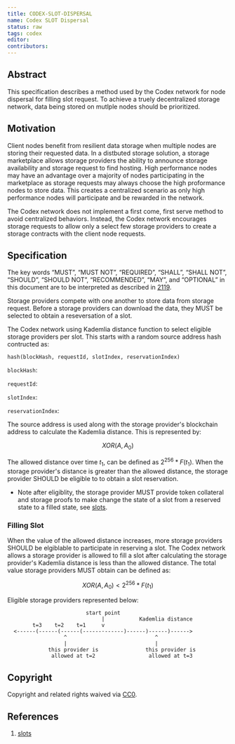 ```yaml
---
title: CODEX-SLOT-DISPERSAL
name: Codex SLOT Dispersal
status: raw
tags: codex
editor: 
contributors:
---
```


## Abstract

This specification describes a method used by the Codex network for node dispersal for filling slot request.
To achieve a truely decentralized storage network, data being stored on mutlple nodes should be prioritized.

## Motivation
Client nodes benefit from resilient data storage when multiple nodes are storing their requested data.
In a distbuted storage solution, 
a storage marketplace allows storage providers the ability to announce storage availability and
storage request to find hosting.
High performance nodes may have an advantage over a majority of nodes participating in the marketplace as storage requests may always choose the high proformance nodes to store data.
This creates a centralized scenario as only high performance nodes will participate 
and be rewarded in the network. 

The Codex network does not implement a first come, first serve method to avoid centralized behaviors.
Instead, the Codex network encourages storage requests to allow only a select few storage providers to create a storage contracts with the client node requests.

## Specification
The key words “MUST”, “MUST NOT”, “REQUIRED”, “SHALL”, “SHALL NOT”, “SHOULD”, “SHOULD NOT”, “RECOMMENDED”, “MAY”, and “OPTIONAL” in this document are to be interpreted as described in [2119](https://www.ietf.org/rfc/rfc2119.txt).

Storage providers compete with one another to store data from storage request.
Before a storage providers can download the data, 
they MUST be selected to obtain a reseversation of a slot.

The Codex network using Kademlia distance function to select eligible  storage providers per slot.
This starts with a random source address hash contructed as:

    hash(blockHash, requestId, slotIndex, reservationIndex)

`blockHash`: 

`requestId`:

`slotIndex`:

`reservationIndex`:

The source address is used along with the storage provider's blockchain address to calculate the Kademlia distance.
This is represented by:

$$ XOR(A,A_0) $$


The allowed distance over time $t_1$, can be defined as $2^{256} * F(t_1)$.
When the storage provider's distance is greater than the allowed distance,
the storage provider SHOULD be eligible to to obtain a slot reservation.
- Note after eligiblity, the storage provider MUST provide token collateral and storage proofs to make change the state of a slot from a reserved state to a filled state, see [slots](https://github.com/vacp2p/rfc-index/blob/codex-marketplace/codex/marketplace.md#slots).

### Filling Slot

When the value of the allowed distance increases,
more storage providers SHOULD be elgiblable to participate in reserving a slot.
The Codex network allows a storage provider is allowed to fill a slot after calculating the storage provider's Kademlia distance is less than the allowed distance.
The total value storage providers MUST obtain can be defined as:

$$ XOR(A,A_0) < 2^{256} * F(t_1) $$

Eligible storage providers represented below:

                             start point
                                  |           Kademlia distance
            t=3    t=2    t=1     v
      <------(------(------(------·------)------)------)------>
                      ^                            ^
                      |                            |
                 this provider is               this provider is
                  allowed at t=2                 allowed at t=3

## Copyright

Copyright and related rights waived via [CC0](https://creativecommons.org/publicdomain/zero/1.0/).

## References
1. [slots](https://github.com/vacp2p/rfc-index/blob/codex-marketplace/codex/marketplace.md#slots)


